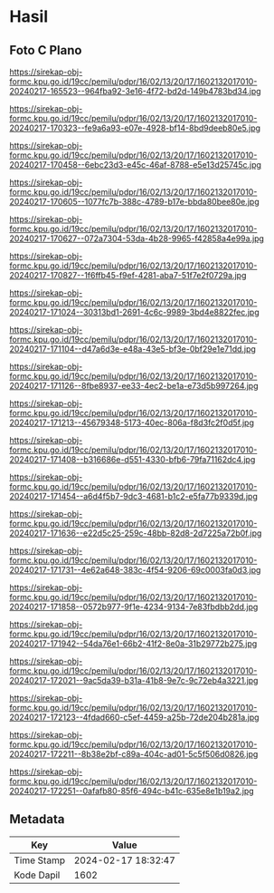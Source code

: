 # Hasil

## Foto C Plano

https://sirekap-obj-formc.kpu.go.id/19cc/pemilu/pdpr/16/02/13/20/17/1602132017010-20240217-165523--964fba92-3e16-4f72-bd2d-149b4783bd34.jpg

https://sirekap-obj-formc.kpu.go.id/19cc/pemilu/pdpr/16/02/13/20/17/1602132017010-20240217-170323--fe9a6a93-e07e-4928-bf14-8bd9deeb80e5.jpg

https://sirekap-obj-formc.kpu.go.id/19cc/pemilu/pdpr/16/02/13/20/17/1602132017010-20240217-170458--6ebc23d3-e45c-46af-8788-e5e13d25745c.jpg

https://sirekap-obj-formc.kpu.go.id/19cc/pemilu/pdpr/16/02/13/20/17/1602132017010-20240217-170605--1077fc7b-388c-4789-b17e-bbda80bee80e.jpg

https://sirekap-obj-formc.kpu.go.id/19cc/pemilu/pdpr/16/02/13/20/17/1602132017010-20240217-170627--072a7304-53da-4b28-9965-f42858a4e99a.jpg

https://sirekap-obj-formc.kpu.go.id/19cc/pemilu/pdpr/16/02/13/20/17/1602132017010-20240217-170827--1f6ffb45-f9ef-4281-aba7-51f7e2f0729a.jpg

https://sirekap-obj-formc.kpu.go.id/19cc/pemilu/pdpr/16/02/13/20/17/1602132017010-20240217-171024--30313bd1-2691-4c6c-9989-3bd4e8822fec.jpg

https://sirekap-obj-formc.kpu.go.id/19cc/pemilu/pdpr/16/02/13/20/17/1602132017010-20240217-171104--d47a6d3e-e48a-43e5-bf3e-0bf29e1e71dd.jpg

https://sirekap-obj-formc.kpu.go.id/19cc/pemilu/pdpr/16/02/13/20/17/1602132017010-20240217-171126--8fbe8937-ee33-4ec2-be1a-e73d5b997264.jpg

https://sirekap-obj-formc.kpu.go.id/19cc/pemilu/pdpr/16/02/13/20/17/1602132017010-20240217-171213--45679348-5173-40ec-806a-f8d3fc2f0d5f.jpg

https://sirekap-obj-formc.kpu.go.id/19cc/pemilu/pdpr/16/02/13/20/17/1602132017010-20240217-171408--b316686e-d551-4330-bfb6-79fa71162dc4.jpg

https://sirekap-obj-formc.kpu.go.id/19cc/pemilu/pdpr/16/02/13/20/17/1602132017010-20240217-171454--a6d4f5b7-9dc3-4681-b1c2-e5fa77b9339d.jpg

https://sirekap-obj-formc.kpu.go.id/19cc/pemilu/pdpr/16/02/13/20/17/1602132017010-20240217-171636--e22d5c25-259c-48bb-82d8-2d7225a72b0f.jpg

https://sirekap-obj-formc.kpu.go.id/19cc/pemilu/pdpr/16/02/13/20/17/1602132017010-20240217-171731--4e62a648-383c-4f54-9206-69c0003fa0d3.jpg

https://sirekap-obj-formc.kpu.go.id/19cc/pemilu/pdpr/16/02/13/20/17/1602132017010-20240217-171858--0572b977-9f1e-4234-9134-7e83fbdbb2dd.jpg

https://sirekap-obj-formc.kpu.go.id/19cc/pemilu/pdpr/16/02/13/20/17/1602132017010-20240217-171942--54da76e1-66b2-41f2-8e0a-31b29772b275.jpg

https://sirekap-obj-formc.kpu.go.id/19cc/pemilu/pdpr/16/02/13/20/17/1602132017010-20240217-172021--9ac5da39-b31a-41b8-9e7c-9c72eb4a3221.jpg

https://sirekap-obj-formc.kpu.go.id/19cc/pemilu/pdpr/16/02/13/20/17/1602132017010-20240217-172123--4fdad660-c5ef-4459-a25b-72de204b281a.jpg

https://sirekap-obj-formc.kpu.go.id/19cc/pemilu/pdpr/16/02/13/20/17/1602132017010-20240217-172211--8b38e2bf-c89a-404c-ad01-5c5f506d0826.jpg

https://sirekap-obj-formc.kpu.go.id/19cc/pemilu/pdpr/16/02/13/20/17/1602132017010-20240217-172251--0afafb80-85f6-494c-b41c-635e8e1b19a2.jpg


## Metadata

| Key        | Value               |
| ---------- | ------------------- |
| Time Stamp | 2024-02-17 18:32:47 |
| Kode Dapil | 1602                |



